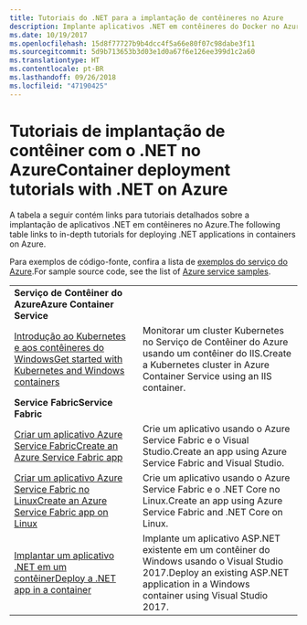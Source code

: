 ```yaml
---
title: Tutoriais do .NET para a implantação de contêineres no Azure
description: Implante aplicativos .NET em contêineres do Docker no Azure e dimensione-os com CD/SO, Mesos ou Kubernetes.
ms.date: 10/19/2017
ms.openlocfilehash: 15d8f77727b9b4dcc4f5a66e80f07c98dabe3f11
ms.sourcegitcommit: 5d9b713653b3d03e1d0a67f6e126ee399d1c2a60
ms.translationtype: HT
ms.contentlocale: pt-BR
ms.lasthandoff: 09/26/2018
ms.locfileid: "47190425"
---
```

# <a name="container-deployment-tutorials-with-net-on-azure"></a><span data-ttu-id="5afb4-103">Tutoriais de implantação de contêiner com o .NET no Azure</span><span class="sxs-lookup"><span data-stu-id="5afb4-103">Container deployment tutorials with .NET on Azure</span></span>

<span data-ttu-id="5afb4-104">A tabela a seguir contém links para tutoriais detalhados sobre a implantação de aplicativos .NET em contêineres no Azure.</span><span class="sxs-lookup"><span data-stu-id="5afb4-104">The following table links to in-depth tutorials for deploying .NET applications in containers on Azure.</span></span>

<span data-ttu-id="5afb4-105">Para exemplos de código-fonte, confira a lista de [exemplos do serviço do Azure](https://azure.microsoft.com/resources/samples/?platform=dotnet).</span><span class="sxs-lookup"><span data-stu-id="5afb4-105">For sample source code, see the list of [Azure service samples](https://azure.microsoft.com/resources/samples/?platform=dotnet).</span></span>

| | |
|---|---|
| <span data-ttu-id="5afb4-106">**Serviço de Contêiner do Azure**</span><span class="sxs-lookup"><span data-stu-id="5afb4-106">**Azure Container Service**</span></span> ||
| <span data-ttu-id="5afb4-107">[Introdução ao Kubernetes e aos contêineres do Windows][1]</span><span class="sxs-lookup"><span data-stu-id="5afb4-107">[Get started with Kubernetes and Windows containers][1]</span></span> | <span data-ttu-id="5afb4-108">Monitorar um cluster Kubernetes no Serviço de Contêiner do Azure usando um contêiner do IIS.</span><span class="sxs-lookup"><span data-stu-id="5afb4-108">Create a Kubernetes cluster in Azure Container Service using an IIS container.</span></span>
|<span data-ttu-id="5afb4-109">**Service Fabric**</span><span class="sxs-lookup"><span data-stu-id="5afb4-109">**Service Fabric**</span></span>| |
| <span data-ttu-id="5afb4-110">[Criar um aplicativo Azure Service Fabric][2]</span><span class="sxs-lookup"><span data-stu-id="5afb4-110">[Create an Azure Service Fabric app][2]</span></span> | <span data-ttu-id="5afb4-111">Crie um aplicativo usando o Azure Service Fabric e o Visual Studio.</span><span class="sxs-lookup"><span data-stu-id="5afb4-111">Create an app using Azure Service Fabric and Visual Studio.</span></span> | 
| <span data-ttu-id="5afb4-112">[Criar um aplicativo Azure Service Fabric no Linux][3]</span><span class="sxs-lookup"><span data-stu-id="5afb4-112">[Create an Azure Service Fabric app on Linux][3]</span></span> | <span data-ttu-id="5afb4-113">Crie um aplicativo usando o Azure Service Fabric e o .NET Core no Linux.</span><span class="sxs-lookup"><span data-stu-id="5afb4-113">Create an  app using Azure Service Fabric and .NET Core on Linux.</span></span> | 
| <span data-ttu-id="5afb4-114">[Implantar um aplicativo .NET em um contêiner][4]</span><span class="sxs-lookup"><span data-stu-id="5afb4-114">[Deploy a .NET app in a container][4]</span></span> | <span data-ttu-id="5afb4-115">Implante um aplicativo ASP.NET existente em um contêiner do Windows usando o Visual Studio 2017.</span><span class="sxs-lookup"><span data-stu-id="5afb4-115">Deploy an existing ASP.NET application in a Windows container using Visual Studio 2017.</span></span>  |

[1]: /azure/container-service/container-service-kubernetes-windows-walkthrough
[2]: /azure/service-fabric/service-fabric-create-your-first-application-in-visual-studio
[3]: /azure/service-fabric/service-fabric-get-started-containers
[4]: /azure/service-fabric/service-fabric-host-app-in-a-container
